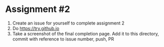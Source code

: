 # Assignment #2
1. Create an issue for yourself to complete assignment 2
2. Do https://try.github.io
3. Take a screenshot of the final completion page. Add it to this directory, commit with reference to issue number, push, PR
